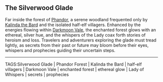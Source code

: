 ## The Silverwood Glade

Far inside the forest of [Phandor](Phandor_Forest.md), a serene woodland frequented only by [Kalinda the Bard](../People/Kalinda%20the%20Bard.md) and the isolated half-elf villagers. Enhanced by the energies flowing within [Darkmoon Vale](Darkmoon%20Vale.md), the enchanted forest glows with an ethereal, silver hue, and the whispers of the Lady coax forth stories of heroism and loss. Travelers and adventurers exploring the glade must tread lightly, as secrets from their past or future may bloom before their eyes, whispers and prophecies guiding their uncertain steps.



---

TAGS:Silverwood Glade | Phandor Forest | Kalinda the Bard | half-elf villagers | Darkmoon Vale | enchanted forest | ethereal glow | Lady of Whispers | secrets | prophecies
